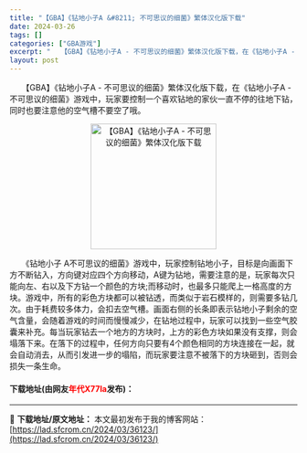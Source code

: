 ```yaml
---
title: "【GBA】《钻地小子A &#8211; 不可思议的细菌》繁体汉化版下载"
date: 2024-03-26
tags: []
categories: ["GBA游戏"]
excerpt: "　　【GBA】《钻地小子A - 不可思议的细菌》繁体汉化版下载，在《钻地小子A - 不可思议的细菌》游戏中，玩家要控制一个喜欢钻地的家伙一直不停的往地下钻，同时也要注意他的空气槽不要空了哦。 　　《钻地小子 A不可思议的细菌》游戏中，玩家控制钻地小子，目标是向画面下方不断钻入，方向键对应四个方向移动&hellip;"
layout: post
---
```


 <p>　　【GBA】《钻地小子A - 不可思议的细菌》繁体汉化版下载，在《钻地小子A - 不可思议的细菌》游戏中，玩家要控制一个喜欢钻地的家伙一直不停的往地下钻，同时也要注意他的空气槽不要空了哦。</p> <p align="center"><img align="" border="0" src="https://lad.sfcrom.cn/wp-content/uploads/2024/03/20240326_6602662158b25.jpg" width="220" alt="【GBA】《钻地小子A - 不可思议的细菌》繁体汉化版下载" /></p> <p>　　《钻地小子 A不可思议的细菌》游戏中，玩家控制钻地小子，目标是向画面下方不断钻入，方向键对应四个方向移动，A键为钻地，需要注意的是，玩家每次只能向左、右以及下方钻一个颜色的方块;而移动时，也最多只能爬上一格高度的方块。游戏中，所有的彩色方块都可以被钻透，而类似于岩石模样的，则需要多钻几次。由于耗费较多体力，会扣去空气槽。画面右侧的长条即表示钻地小子剩余的空气含量，会随着游戏的时间而慢慢减少，在钻地过程中，玩家可以找到一些空气胶囊来补充。每当玩家钻去一个地方的方块时，上方的彩色方块如果没有支撑，则会塌落下来。在落下的过程中，任何方向只要有4个颜色相同的方块连接在一起，就会自动消去，从而引发进一步的塌陷，而玩家要注意不被落下的方块砸到，否则会损失一条生命。</p> <p><h4>下载地址(由网友<font color="red">年代X77Ia</font>发布)：</h4></p> 

---
📖 **下载地址/原文地址：** 本文最初发布于我的博客网站：[https://lad.sfcrom.cn/2024/03/36123/](https://lad.sfcrom.cn/2024/03/36123/)
